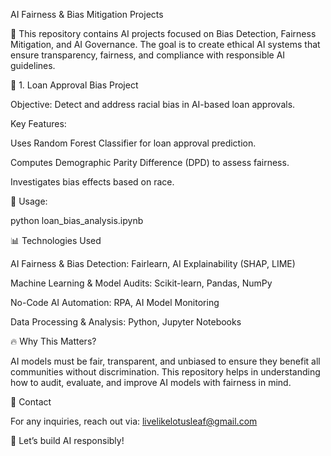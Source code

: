 AI Fairness & Bias Mitigation Projects

🚀 This repository contains AI projects focused on Bias Detection, Fairness Mitigation, and AI Governance. The goal is to create ethical AI systems that ensure transparency, fairness, and compliance with responsible AI guidelines.


📌 1. Loan Approval Bias Project

Objective: Detect and address racial bias in AI-based loan approvals.

Key Features:

Uses Random Forest Classifier for loan approval prediction.

Computes Demographic Parity Difference (DPD) to assess fairness.

Investigates bias effects based on race.

📜 Usage:

python loan_bias_analysis.ipynb


📊 Technologies Used

AI Fairness & Bias Detection: Fairlearn, AI Explainability (SHAP, LIME)

Machine Learning & Model Audits: Scikit-learn, Pandas, NumPy

No-Code AI Automation: RPA, AI Model Monitoring

Data Processing & Analysis: Python, Jupyter Notebooks

🔥 Why This Matters?

AI models must be fair, transparent, and unbiased to ensure they benefit all communities without discrimination. This repository helps in understanding how to audit, evaluate, and improve AI models with fairness in mind.

📩 Contact

For any inquiries, reach out via: livelikelotusleaf@gmail.com

🚀 Let’s build AI responsibly!

